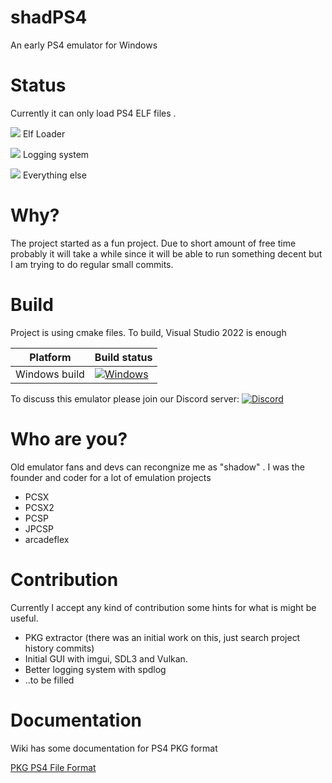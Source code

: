 # shadPS4

An early PS4 emulator for Windows

# Status

Currently it can only load PS4 ELF files . 

![](https://geps.dev/progress/60) Elf Loader

![](https://geps.dev/progress/20) Logging system

![](https://geps.dev/progress/5) Everything else

# Why?

The project started as a fun project. Due to short amount of free time probably it will take a while since it will be able to run something decent but I am trying to do regular small commits.

# Build 

Project is using cmake files. To build, Visual Studio 2022 is enough 

|Platform|Build status|
|--------|------------|
|Windows build|[![Windows](https://github.com/georgemoralis/shadPS4/actions/workflows/windows.yml/badge.svg)](https://github.com/georgemoralis/shadPS4/actions/workflows/windows.yml)


To discuss this emulator please join our Discord server: [![Discord](https://img.shields.io/discord/1080089157554155590)](https://discord.gg/MyZRaBngxA)

# Who are you?

Old emulator fans and devs can recongnize me as "shadow" . I was the founder and coder for a lot of emulation projects 
* PCSX
* PCSX2
* PCSP
* JPCSP
* arcadeflex

# Contribution

Currently I accept any kind of contribution some hints for what is might be useful.

* PKG extractor (there was an initial work on this, just search project history commits)
* Initial GUI with imgui, SDL3 and Vulkan.
* Better logging system with spdlog
* ..to be filled

# Documentation

Wiki has some documentation for PS4 PKG format

[PKG PS4 File Format](https://github.com/georgemoralis/shadPS4/wiki/PKG-Information "PKG PS4 File Format")

